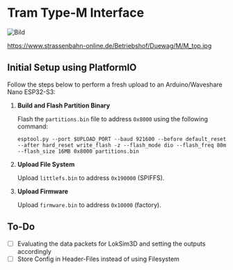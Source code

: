 # Tram Type-M Interface

![Bild](https://www.strassenbahn-online.de/Betriebshof/Duewag/M/M_top.jpg)

<a href="https://www.strassenbahn-online.de/Betriebshof/Duewag/M/M_top.jpg" style="font-size:0.5em;">https://www.strassenbahn-online.de/Betriebshof/Duewag/M/M_top.jpg</a>

## Initial Setup using PlatformIO

Follow the steps below to perform a fresh upload to an Arduino/Waveshare Nano ESP32-S3:

1. **Build and Flash Partition Binary**

   Flash the `partitions.bin` file to address `0x8000` using the following command:

   ```esptool.py --port $UPLOAD_PORT --baud 921600 --before default_reset --after hard_reset write_flash -z --flash_mode dio --flash_freq 80m --flash_size 16MB 0x8000 partitions.bin```

2. **Upload File System**

   Upload `littlefs.bin` to address `0x190000` (SPIFFS).

3. **Upload Firmware**

   Upload `firmware.bin` to address `0x10000` (factory).

## To-Do
- [ ] Evaluating the data packets for LokSim3D and setting the outputs accordingly
- [ ] Store Config in Header-Files instead of using Filesystem
